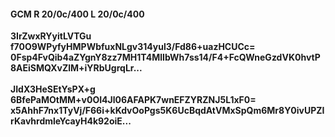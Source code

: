 #### GCM R 20/0c/400 L 20/0c/400
**3IrZwxRYyitLVTGu**<br/>**f70O9WPyfyHMPWbfuxNLgv314yul3/Fd86+uazHCUCc=**<br/>**0Fsp4FvQib4aZYgnY8zz7MH1T4MlIbWh7ss14/F4+FcQWneGzdVK0hvtP8AEiSMQXvZlM+iYRbUgrqLr...**<br/><br/>
**JIdX3HeSEtYsPX+g**<br/>**6BfePaMOtMM+v0OI4Jl06AFAPK7wnEFZYRZNJ5L1xF0=**<br/>**x5AhhF7nx1TyVj/F66i+kKdvOoPgs5K6UcBqdAtVMxSpQm6Mr8Y0ivUPZIrKavhrdmleYcayH4k92oiE...**